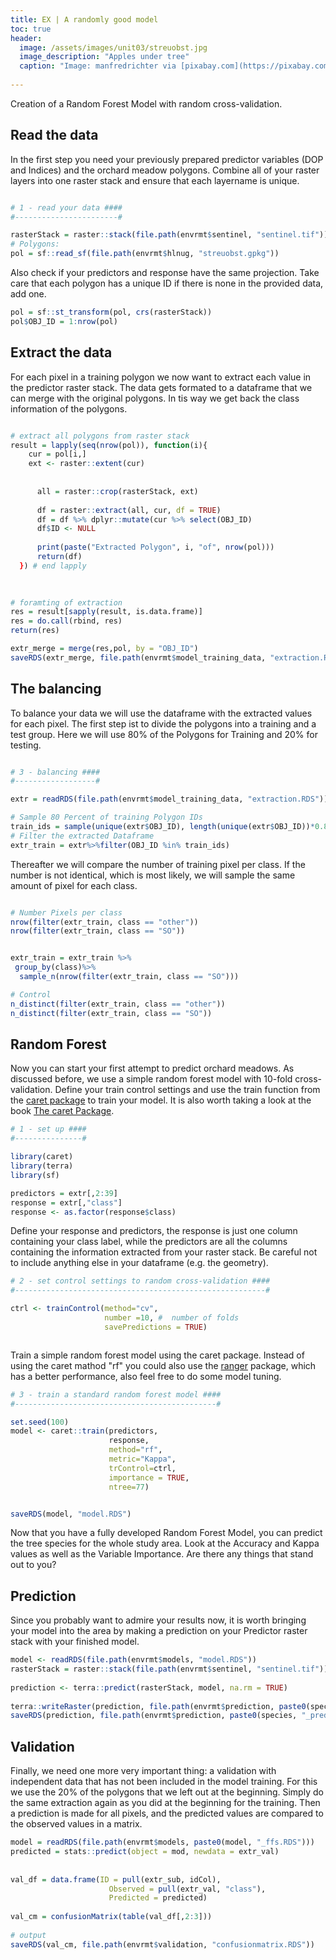 ```yaml
---
title: EX | A randomly good model
toc: true
header:
  image: /assets/images/unit03/streuobst.jpg
  image_description: "Apples under tree"
  caption: "Image: manfredrichter via [pixabay.com](https://pixabay.com/de/photos/%C3%A4pfel-streuobst-obstbaum-apfelbaum-3684775/)"
 
---
```

Creation of a Random Forest Model with random cross-validation.

## Read the data

In the first step you need your previously prepared predictor variables (DOP and Indices) and the orchard meadow polygons. Combine all of your raster layers into one raster stack and ensure that each layername is unique. 

```r

# 1 - read your data ####
#-----------------------#

rasterStack = raster::stack(file.path(envrmt$sentinel, "sentinel.tif"))
# Polygons:
pol = sf::read_sf(file.path(envrmt$hlnug, "streuobst.gpkg"))


``` 
Also check if your predictors and response have the same projection. Take care that each polygon has a unique ID if there is none in the provided data, add one.

```r
pol = sf::st_transform(pol, crs(rasterStack))
pol$OBJ_ID = 1:nrow(pol)
```
 
## Extract the data 

For each pixel in a training polygon we now want to extract each value in the predictor raster stack. The data gets formated to a dataframe that we can merge with the original polygons. In tis way we get back the class information of the polygons.


```r

# extract all polygons from raster stack
result = lapply(seq(nrow(pol)), function(i){
	cur = pol[i,]
    ext <- raster::extent(cur)
    
      
      all = raster::crop(rasterStack, ext)
      
      df = raster::extract(all, cur, df = TRUE)
      df = df %>% dplyr::mutate(cur %>% select(OBJ_ID)
      df$ID <- NULL
      
      print(paste("Extracted Polygon", i, "of", nrow(pol)))
      return(df)
  }) # end lapply
  
  

# foramting of extraction
res = result[sapply(result, is.data.frame)]
res = do.call(rbind, res)
return(res)

extr_merge = merge(res,pol, by = "OBJ_ID")
saveRDS(extr_merge, file.path(envrmt$model_training_data, "extraction.RDS"))

```



## The balancing

To balance your data we will use the dataframe with the extracted values for each pixel. The first step ist to divide the polygons into a training and a test group. Here we will use 80% of the Polygons for Training and 20% for testing. 

```r

# 3 - balancing ####
#------------------#

extr = readRDS(file.path(envrmt$model_training_data, "extraction.RDS"))

# Sample 80 Percent of training Polygon IDs
train_ids = sample(unique(extr$OBJ_ID), length(unique(extr$OBJ_ID))*0.8)
# Filter the extracted Dataframe
extr_train = extr%>%filter(OBJ_ID %in% train_ids)

```
Thereafter we will compare the number of training pixel per class. If the number is not identical, which is most likely, we will sample the same amount of pixel for each class.

```r

# Number Pixels per class
nrow(filter(extr_train, class == "other"))
nrow(filter(extr_train, class == "SO"))


extr_train = extr_train %>% 
 group_by(class)%>%
  sample_n(nrow(filter(extr_train, class == "SO")))

# Control
n_distinct(filter(extr_train, class == "other"))
n_distinct(filter(extr_train, class == "SO"))

```


## Random Forest


Now you can start your first attempt to predict orchard meadows. As discussed before, we use a simple random forest model with 10-fold cross-validation.  Define your train control settings and use the train function from the [caret package]( https://cran.r-project.org/web/packages/caret/index.html) to train your model. It is also worth taking a look at the book [The caret Package]( https://topepo.github.io/caret/).


```r
# 1 - set up ####
#---------------#

library(caret)
library(terra)
library(sf)

predictors = extr[,2:39]
response = extr[,"class"]
response <- as.factor(response$class)

```
Define your response and predictors, the response is just one column containing your class label, while the predictors are all the columns containing the information extracted from your raster stack. Be careful not to include anything else in your dataframe (e.g. the geometry).


```r
# 2 - set control settings to random cross-validation ####
#--------------------------------------------------------#

ctrl <- trainControl(method="cv",
                     number =10, #  number of folds
                     savePredictions = TRUE)



```
Train a simple random forest model using the caret package. Instead of using the caret mathod "rf" you could also use the [ranger](https://cran.r-project.org/web/packages/ranger/index.html) package, which has a better performance, also feel free to do some model tuning.
```r
# 3 - train a standard random forest model ####
#---------------------------------------------#

set.seed(100)
model <- caret::train(predictors,
                      response,
                      method="rf",
                      metric="Kappa",
                      trControl=ctrl,
                      importance = TRUE,
                      ntree=77)


saveRDS(model, "model.RDS")
```

Now that you have a fully developed Random Forest Model, you can predict the tree species for the whole study area. Look at the Accuracy and Kappa values as well as the Variable Importance. Are there any things that stand out to you?


## Prediction
Since you probably want to admire your results now, it is worth bringing your model into the area by making a prediction on your Predictor raster stack with your finished model.

```r
model <- readRDS(file.path(envrmt$models, "model.RDS"))
rasterStack = raster::stack(file.path(envrmt$sentinel, "sentinel.tif"))
   
prediction <- terra::predict(rasterStack, model, na.rm = TRUE)
   
terra::writeRaster(prediction, file.path(envrmt$prediction, paste0(species, "_pred.tif")), overwrite = TRUE)
saveRDS(prediction, file.path(envrmt$prediction, paste0(species, "_pred.RDS")))
```

## Validation


Finally, we need one more very important thing: a validation with independent data that has not been included in the model training. For this we use the 20% of the polygons that we left out at the beginning.  Simply do the same extraction again as you did at the beginning for the training. Then a prediction is made for all pixels, and the predicted values are compared to the observed values in a matrix.

```r
model = readRDS(file.path(envrmt$models, paste0(model, "_ffs.RDS")))
predicted = stats::predict(object = mod, newdata = extr_val)
  
  
val_df = data.frame(ID = pull(extr_sub, idCol),
                      Observed = pull(extr_val, "class"), 
                      Predicted = predicted)
  
val_cm = confusionMatrix(table(val_df[,2:3]))
  
# output
saveRDS(val_cm, file.path(envrmt$validation, "confusionmatrix.RDS"))
```